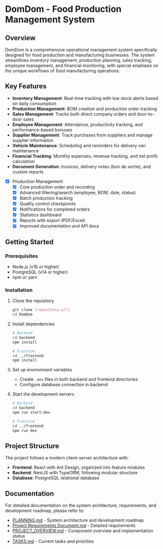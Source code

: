 # DomDom - Food Production Management System

## Overview

DomDom is a comprehensive operational management system specifically designed for food production and manufacturing businesses. The system streamlines inventory management, production planning, sales tracking, employee management, and financial monitoring, with special emphasis on the unique workflows of food manufacturing operations.

## Key Features

- **Inventory Management**: Real-time tracking with low stock alerts based on daily consumption
- **Production Management**: BOM creation and production order tracking
- **Sales Management**: Tracks both direct company orders and door-to-door sales
- **Employee Management**: Attendance, productivity tracking, and performance-based bonuses
- **Supplier Management**: Track purchases from suppliers and manage supplier information
- **Vehicle Maintenance**: Scheduling and reminders for delivery van maintenance
- **Financial Tracking**: Monthly expenses, revenue tracking, and net profit calculation
- **Document Generation**: Invoices, delivery notes (bon de sortie), and custom reports
- [x] Production Management
  - [x] Core production order and recording
  - [x] Advanced filtering/search (employee, BOM, date, status)
  - [x] Batch production tracking
  - [x] Quality control checkpoints
  - [x] Notifications for completed orders
  - [x] Statistics dashboard
  - [x] Reports with export (PDF/Excel)
  - [x] Improved documentation and API docs

## Getting Started

### Prerequisites

- Node.js (v16 or higher)
- PostgreSQL (v14 or higher)
- npm or yarn

### Installation

1. Clone the repository
   ```bash
   git clone [repository-url]
   cd DomDom
   ```

2. Install dependencies
   ```bash
   # Backend
   cd backend
   npm install

   # Frontend
   cd ../frontend
   npm install
   ```

3. Set up environment variables
   - Create `.env` files in both backend and frontend directories
   - Configure database connection in backend

4. Start the development servers
   ```bash
   # Backend
   cd backend
   npm run start:dev

   # Frontend
   cd ../frontend
   npm run dev
   ```

## Project Structure

The project follows a modern client-server architecture with:

- **Frontend**: React with Ant Design, organized into feature modules
- **Backend**: NestJS with TypeORM, following modular structure
- **Database**: PostgreSQL relational database

## Documentation

For detailed documentation on the system architecture, requirements, and development roadmap, please refer to:

- [PLANNING.md](./PLANNING.md) - System architecture and development roadmap
- [Project Requirements Document.md](./Project%20Requirements%20Document.md) - Detailed requirements
- [PROJECT_OVERVIEW.md](./PROJECT_OVERVIEW.md) - Component overview and implementation status
- [TASKS.md](./TASKS.md) - Current tasks and priorities